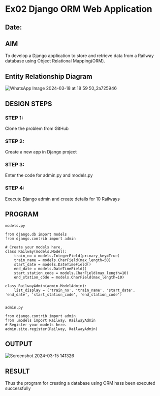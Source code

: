 # Ex02 Django ORM Web Application
## Date: 

## AIM
To develop a Django application to store and retrieve data from a Railway database using Object Relational Mapping(ORM).

## Entity Relationship Diagram
![WhatsApp Image 2024-03-18 at 18 59 50_2a725946](https://github.com/KolluruPujitha/ORM/assets/150231340/2c636500-afa3-4fbe-8466-ef061a09a856)


## DESIGN STEPS

### STEP 1:
Clone the problem from GitHub

### STEP 2:
Create a new app in Django project

### STEP 3:
Enter the code for admin.py and models.py

### STEP 4:
Execute Django admin and create details for 10 Railways

## PROGRAM
```
models.py

from django.db import models
from django.contrib import admin

# Create your models here.
class Railway(models.Model):
    train_no = models.IntegerField(primary_key=True)
    train_name = models.CharField(max_length=50)
    start_date = models.DateTimeField()
    end_date = models.DateTimeField()
    start_station_code = models.CharField(max_length=10)
    end_station_code = models.CharField(max_length=10)

class RailwayAdmin(admin.ModelAdmin):
    list_display = ('train_no', 'train_name', 'start_date', 'end_date', 'start_station_code', 'end_station_code')


admin.py

from django.contrib import admin
from .models import Railway, RailwayAdmin
# Register your models here.
admin.site.register(Railway, RailwayAdmin)

```
## OUTPUT

![Screenshot 2024-03-15 141326](https://github.com/KolluruPujitha/ORM/assets/150231340/4a90ea97-6317-4cb7-b6e3-17d6d02e6579)



## RESULT
Thus the program for creating a database using ORM hass been executed successfully
